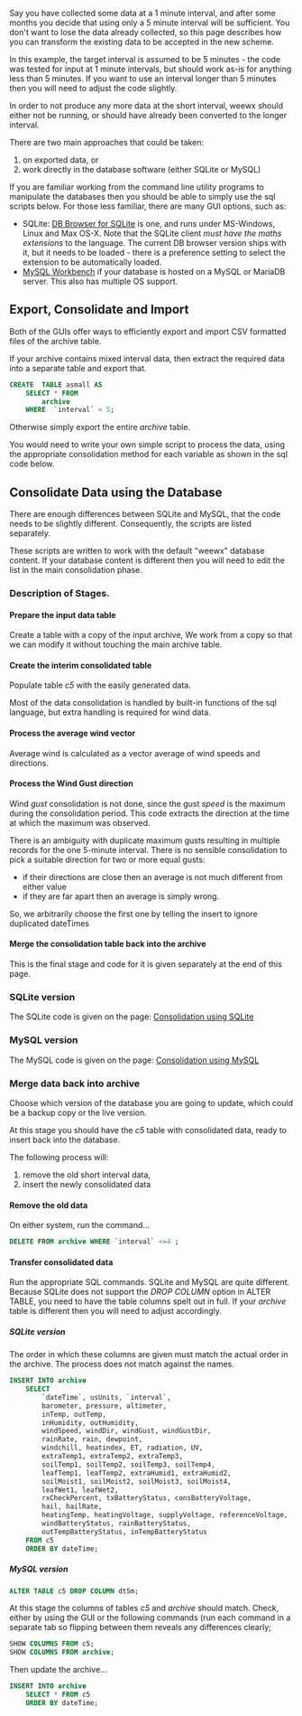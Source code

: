 Say you have collected some data at a 1 minute interval, and after some months you decide that using only a 5 minute interval will be sufficient. You don't want to lose the data already collected, so this page describes how you can transform the existing data to be accepted in the new scheme.

In this example, the target interval is assumed to be 5 minutes - the code was tested for input at 1 minute intervals, but should work as-is for anything less than 5 minutes. If you want to use an interval longer than 5 minutes then you will need to adjust the code slightly.

In order to not produce any more data at the short interval, weewx should either not be running, or should have already been converted to the longer interval.

There are two main approaches that could be taken:
1. on exported data, or
1. work directly in the database software (either SQLite or MySQL)

If you are familiar working from the command line utility programs to manipulate the databases then you should be able to simply use the sql scripts below.
For those less familiar, there are many GUI options, such as:
* SQLite:  [DB Browser for SQLite](https://sqlitebrowser.org/) is one, and runs under MS-Windows, Linux and Max OS-X. Note that the SQLite client _must have the maths extensions_ to the language. The current DB browser version ships with it, but it needs to be loaded - there is a preference setting to select the extension to be automatically loaded.
* [MySQL Workbench](https://dev.mysql.com/doc/workbench/en/) if your database is hosted on a MySQL or MariaDB server. This also has multiple OS support. 

## Export, Consolidate and Import
Both of the GUIs offer ways to efficiently export and import CSV formatted files of the archive table.

If your archive contains mixed interval data, then extract the required data into a separate table
and export that.
``` SQL
CREATE  TABLE asmall AS
	SELECT * FROM
		archive
	WHERE  `interval` < 5;
```
 Otherwise simply export the entire *archive* table.

You would need to write your own simple script to process the data,
using the appropriate consolidation method for each variable as shown in the sql code below.

## Consolidate Data using the Database

There are enough differences between SQLite and MySQL, that the code needs to be slightly different.
Consequently, the scripts are listed separately.

These scripts are written to work with the default "weewx" database content.
If your database content is different then you will need to edit the list in the main consolidation phase.

### Description of Stages.

#### Prepare the input data table
Create a table with a copy of the input archive,
We work from a copy so that we can modify it without touching the main archive table.
#### Create the interim consolidated table
Populate table _c5_ with the easily generated data.

Most of the data consolidation is handled by built-in functions of the sql language,
but extra handling is required for wind data.
#### Process the average wind vector

Average wind is calculated as a vector average of wind speeds and directions.

#### Process the Wind Gust direction
Wind _gust_ consolidation is not done, since the gust _speed_ is
the  maximum during the consolidation period. This code
extracts the direction at the time at which the maximum was observed.
 	
There is an ambiguity with duplicate maximum gusts resulting in multiple records for the one 5-minute interval.
There is no sensible consolidation to pick a suitable direction for two or more equal gusts:
+ if their directions are close then an average is not much different from either value
+ if they are far apart then an average is simply wrong.

So, we arbitrarily choose the first one by telling the insert to ignore duplicated dateTimes

#### Merge the consolidation table back into the archive
This is the final stage and code for it is given separately at the end of this page.


### SQLite version
The SQLite code is given on the page:
[Consolidation using SQLite](Consolidation-using-SQLite)

### MySQL version

The MySQL code is given on the page:
[Consolidation using MySQL](Consolidation-using-MySQL)

### Merge data back into archive

Choose which version of the database you are going to update,
which could be a backup copy or the live version.

At this stage you should have the _c5_ table with consolidated data, ready to insert back into the database.

The following process will:
1. remove the old short interval data,
1. insert the newly consolidated data

#### Remove the old data
On either system, run the command...
~~~ SQL
DELETE FROM archive WHERE `interval` <=4 ;
~~~

#### Transfer consolidated data
Run the appropriate SQL commands.
SQLite and MySQL are quite different.
Because SQLite does not support the _DROP COLUMN_ 
option in ALTER TABLE, you need to have the table columns spelt out in full.
If your _archive_ table is different then you will need to adjust accordingly.

##### SQLite version
The order in which these columns are given must match the actual order in the archive.
The process does not match against the names.
~~~ SQL
INSERT INTO archive
	SELECT 
		`dateTime`, usUnits, `interval`,
		barometer, pressure, altimeter,
		inTemp, outTemp,
		inHumidity, outHumidity,
		windSpeed, windDir, windGust, windGustDir,
		rainRate, rain, dewpoint,
		windchill, heatindex, ET, radiation, UV,
		extraTemp1, extraTemp2, extraTemp3,
		soilTemp1, soilTemp2, soilTemp3, soilTemp4,
		leafTemp1, leafTemp2, extraHumid1, extraHumid2,
		soilMoist1, soilMoist2, soilMoist3, soilMoist4,
		leafWet1, leafWet2,
		rxCheckPercent, txBatteryStatus, consBatteryVoltage,
		hail, hailRate,
		heatingTemp, heatingVoltage, supplyVoltage, referenceVoltage,
		windBatteryStatus, rainBatteryStatus,
		outTempBatteryStatus, inTempBatteryStatus
	FROM c5
    ORDER BY dateTime;

~~~

##### MySQL version

~~~ SQL
ALTER TABLE c5 DROP COLUMN dt5m;
~~~
At this stage the columns of tables _c5_ and _archive_ should match.
Check, either by using the GUI or the following commands (run each command in a separate tab so flipping between them reveals any differences clearly;
~~~ SQL
SHOW COLUMNS FROM c5;
SHOW COLUMNS FROM archive;
~~~
Then update the archive...
~~~ SQL
INSERT INTO archive
	SELECT * FROM c5
    ORDER BY dateTime;
~~~

